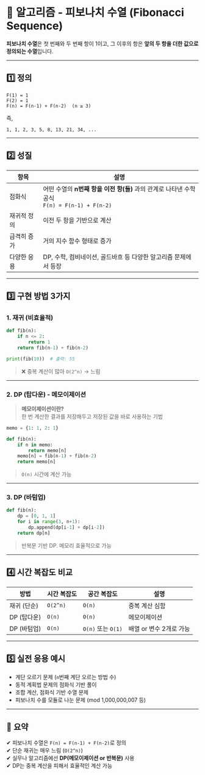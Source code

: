 # 🧠 알고리즘 - 피보나치 수열 (Fibonacci Sequence)

**피보나치 수열**은 첫 번째와 두 번째 항이 1이고, 그 이후의 항은 **앞의 두 항을 더한 값으로 정의되는 수열**입니다.

---

## 1️⃣ 정의

```text
F(1) = 1  
F(2) = 1  
F(n) = F(n-1) + F(n-2)  (n ≥ 3)
```

즉,  
```text
1, 1, 2, 3, 5, 8, 13, 21, 34, ...
```

---

## 2️⃣ 성질

| 항목 | 설명 |
|------|------|
| 점화식 | 어떤 수열의 **n번째 항을 이전 항(들)** 과의 관계로 나타낸 수학 공식 <br> `F(n) = F(n-1) + F(n-2)` |
| 재귀적 정의 | 이전 두 항을 기반으로 계산 |
| 급격히 증가 | 거의 지수 함수 형태로 증가 |
| 다양한 응용 | DP, 수학, 컴비네이션, 골드바흐 등 다양한 알고리즘 문제에서 등장 |

---

## 3️⃣ 구현 방법 3가지

### 1. 재귀 (비효율적)

```python
def fib(n):
    if n <= 2:
        return 1
    return fib(n-1) + fib(n-2)

print(fib(10))  # 출력: 55
```

> ❌ 중복 계산이 많아 `O(2^n)` → 느림

---

### 2. DP (탑다운) - 메모이제이션
> **메모이제이션이란?**  
> 한 번 계산한 결과를 저장해두고 저장된 값을 바로 사용하는 기법

```python
memo = {1: 1, 2: 1}

def fib(n):
    if n in memo:
        return memo[n]
    memo[n] = fib(n-1) + fib(n-2)
    return memo[n]
```

> `O(n)` 시간에 계산 가능

---

### 3. DP (바텀업)

```python
def fib(n):
    dp = [0, 1, 1]
    for i in range(3, n+1):
        dp.append(dp[i-1] + dp[i-2])
    return dp[n]
```

> 반복문 기반 DP. 메모리 효율적으로 가능

---

## 4️⃣ 시간 복잡도 비교

| 방법           | 시간 복잡도 | 공간 복잡도 | 설명 |
|----------------|--------------|--------------|------|
| 재귀 (단순)      | `O(2^n)`      | `O(n)`        | 중복 계산 심함 |
| DP (탑다운)     | `O(n)`        | `O(n)`        | 메모이제이션 |
| DP (바텀업)     | `O(n)`        | `O(n)` 또는 `O(1)` | 배열 or 변수 2개로 가능 |

---

## 5️⃣ 실전 응용 예시

- 계단 오르기 문제 (`n`번째 계단 오르는 방법 수)
- 동적 계획법 문제의 점화식 기반 풀이
- 조합 계산, 점화식 기반 수열 문제
- 피보나치 수를 모듈로 나눈 문제 (mod 1,000,000,007 등)

---

## 🎯 요약

✔ 피보나치 수열은 `F(n) = F(n-1) + F(n-2)`로 정의  
✔ 단순 재귀는 매우 느림 (`O(2^n)`)  
✔ 실무나 알고리즘에선 **DP(메모이제이션 or 반복문)** 사용  
✔ DP는 중복 계산을 피해서 효율적인 계산 가능

